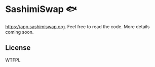 #  SashimiSwap 🐟

https://app.sashimiswap.org. Feel free to read the code. More details coming soon.

## License

WTFPL
